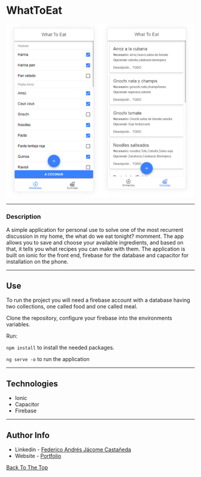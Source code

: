 # WhatToEat

![Project Image](./readmeIMG/whatToEat.jpg)

---

### Description

A simple application for personal use to solve one of the most recurrent discussion in my home, the what do we eat tonight? momment. The app allows you to save and choose your available ingredients, and based on that, it tells you what recipes you can make with them. The application is built on ionic for the front end, firebase for the database and capacitor for installation on the phone.

---

## Use

To run the project you will need a firebase account with a database having two collections, one called food and one called meal. 

Clone the repository, configure your firebase into the environments variables.

Run:

 ```npm install``` to install the needed packages.
 
 ```ng serve -o``` to run the application



---

## Technologies

- Ionic
- Capacitor
- Firebase

---

## Author Info

- Linkedin - [Federico Andrés Jácome Castañeda](https://www.linkedin.com/in/federicojacome/)
- Website - [Portfolio](http://fedeandresdeveloper.online/)

[Back To The Top](#MTBMalaga)
